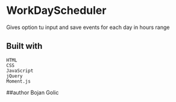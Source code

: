 # WorkDayScheduler

Gives option tu input and save events for each day in hours range


## Built with
    HTML
    CSS
    JavaScript
    jQuery
    Moment.js

##author
Bojan Golic